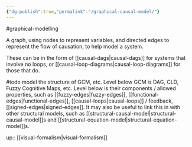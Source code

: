 ```yaml
---
{"dg-publish":true,"permalink":"/graphical-causal-model/"}
---
```


#graphical-modelling 

A graph, using nodes to represent variables, and directed edges to represent the flow of causation, to help model a system. 

These can be in the form of [[causal-dags\|causal-dags]] for systems that involve no loops, or [[causal-loop-diagrams\|causal-loop-diagrams]] for those that do. 

#todo model the structure of GCM, etc. Level below GCM is DAG, CLD, Fuzzy Cognitive Maps, etc. Level below is their components / allowed properties, such as [[fuzzy-edges\|fuzzy-edges]], [[functional-edges\|functional-edges]], [[causal-loops\|causal-loops]] / feedback, [[signed-edges\|signed-edges]]. It may also be useful to link this in with other structural models, such as [[structural-causal-model\|structural-causal-model]]s and [[structural-equation-model\|structural-equation-model]]s. 


up:: [[visual-formalism\|visual-formalism]]

